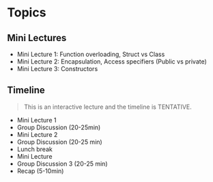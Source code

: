 
# Topics

## Mini Lectures
- Mini Lecture 1: Function overloading, Struct vs Class
- Mini Lecture 2: Encapsulation, Access specifiers (Public vs private)
- Mini Lecture 3: Constructors

## Timeline

> This is an interactive lecture and the timeline is TENTATIVE.

- Mini Lecture 1
- Group Discussion (20-25min)
- Mini Lecture 2
- Group Discussion (20-25 min)
- Lunch break
- Mini Lecture
- Group Discussion 3 (20-25 min)
- Recap (5-10min)